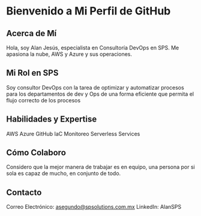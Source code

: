 # Bienvenido a Mi Perfil de GitHub

## Acerca de Mí
Hola, soy Alan Jesús, especialista en Consultoría DevOps en SPS. Me apasiona la nube, AWS y Azure y sus operaciones.

## Mi Rol en SPS
Soy consultor DevOps con la tarea de optimizar y automatizar procesos para los departamentos de dev y Ops de una forma eficiente que permita el flujo correcto de los procesos

## Habilidades y Expertise
AWS
Azure
GitHub
IaC
Monitoreo
Serverless
Services

## Cómo Colaboro
Considero que la mejor manera de trabajar es en equipo, una persona por si sola es capaz de mucho, en conjunto de todo.

## Contacto
Correo Electrónico: asegundo@spsolutions.com.mx
LinkedIn: AlanSPS
